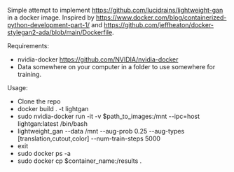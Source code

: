 Simple attempt to implement https://github.com/lucidrains/lightweight-gan in a docker image. Inspired by https://www.docker.com/blog/containerized-python-development-part-1/ and https://github.com/jeffheaton/docker-stylegan2-ada/blob/main/Dockerfile.

Requirements:
- nvidia-docker https://github.com/NVIDIA/nvidia-docker
- Data somewhere on your computer in a folder to use somewhere for training.

Usage:
- Clone the repo
- docker build . -t lightgan
- sudo nvidia-docker run -it -v $path_to_images:/mnt --ipc=host lightgan:latest /bin/bash
- lightweight_gan --data /mnt --aug-prob 0.25 --aug-types [translation,cutout,color] --num-train-steps 5000
- exit
- sudo docker ps -a
- sudo docker cp $container_name:/results .
